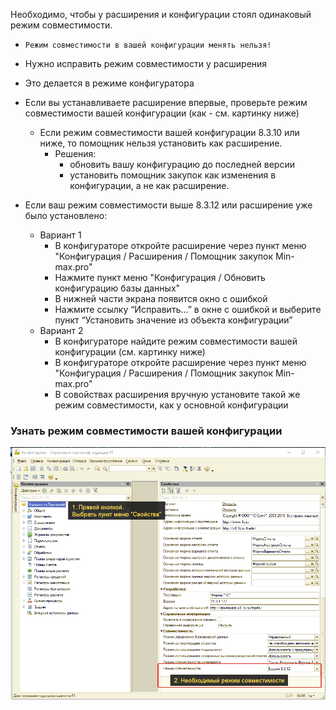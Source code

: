 Необходимо, чтобы у расширения и конфигурации стоял одинаковый режим совместимости. 

- ```Режим совместимости в вашей конфигурации менять нельзя!```
- Нужно исправить режим совместимости у расширения
- Это делается в режиме конфигуратора


- Если вы устанавливаете расширение впервые, проверьте режим совместимости вашей конфигурации  (как - см. картинку ниже)
	- Если режим совместимости вашей конфигурации 8.3.10 или ниже, то помощник нельзя установить как расширение.
		- Решения:
			- обновить вашу конфигурацию до последней версии
			- установить помощник закупок как изменения в конфигурации, а не как расширение.

- Если ваш режим совместимости выше 8.3.12 или расширение уже было установлено:
	- Вариант 1
		- В конфигураторе откройте расширение через пункт меню "Конфигурация / Расширения / Помощник закупок Min-max.pro"
		- Нажмите пункт меню "Конфигурация / Обновить конфигурацию базы данных"
		- В нижней части экрана появится окно с ошибкой
		- Нажмите ссылку “Исправить...” в окне с ошибкой и выберите пункт “Установить значение из объекта конфигурации”
	- Вариант 2
		- В конфигураторе найдите режим совместимости вашей конфигурации (см. картинку ниже)
		-	В конфигураторе откройте расширение через пункт меню "Конфигурация / Расширения / Помощник закупок Min-max.pro"
		- В совойствах расширения вручную установите такой же режим совместимости, как у основной конфигурации

### Узнать режим совместимости вашей конфигурации

![](_attachments/Pasted%20image%2020220106131021.png)